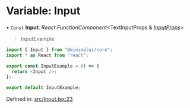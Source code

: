 # Variable: Input

• `Const` **Input**: *React.FunctionComponent*<TextInputProps & [*InputProps*](../types/inputprops.md)\>

> InputExample

```typescript
import { Input } from "@minimalui/core";
import * as React from "react";

export const InputExample = () => {
  return <Input />;
};

export default InputExample;
```

Defined in: [src/Input.tsx:23](https://github.com/minimal-ui/minimal-ui/blob/main/packages/minimalui/src/Input.tsx#L23)
